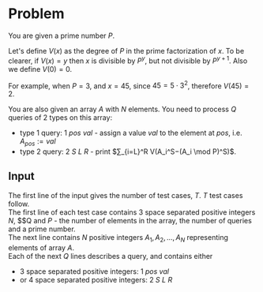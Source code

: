 # Problem

You are given a prime number $P$.

Let's define $V(x)$ as the degree of $P$ in the prime factorization of $x$. To be clearer, if $V(x)=y$ then $x$ is divisible by $P^y$, but not divisible by $P^{y+1}$. Also we define $V(0)=0$.

For example, when $P=3$, and $x=45$, since $45=5⋅3^2$, therefore $V(45)=2$.

You are also given an array $A$ with $N$ elements. You need to process $Q$ queries of 2 types on this array:

- type 1 query: $1$ $pos$ $val$ - assign a value $val$ to the element at $pos$, i.e. $A_{pos}:=val$
- type 2 query: $2$ $S$ $L$ $R$ - print $∑_{i=L}^R V(A_i^S−(A_i \mod P)^S)$.

## Input

The first line of the input gives the number of test cases, $T$. $T$ test cases follow.  
The first line of each test case contains 3 space separated positive integers $N$, $$Q and $P$ - the number of elements in the array, the number of queries and a prime number.  
The next line contains $N$ positive integers $A_1,A_2,…,A_N$ representing elements of array $A$.  
Each of the next $Q$ lines describes a query, and contains either

- 3 space separated positive integers: $1$ $pos$ $val$
- or 4 space separated positive integers: $2$ $S$ $L$ $R$
